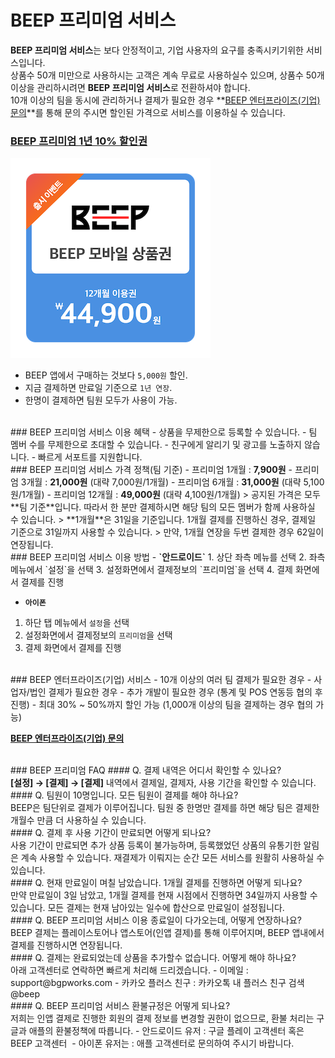 # BEEP 프리미엄 서비스

**BEEP 프리미엄 서비스**는 보다 안정적이고, 기업 사용자의 요구를 충족시키기위한 서비스입니다.<br/>
상품수 50개 미만으로 사용하시는 고객은 계속 무료로 사용하실수 있으며, 상품수 50개 이상을 관리하시려면 <b>BEEP 프리미엄 서비스</b>로 전환하셔야 합니다.<br/>
10개 이상의 팀을 동시에 관리하거나 결제가 필요한 경우 **[BEEP 엔터프라이즈(기업) 문의](https://docs.google.com/forms/d/e/1FAIpQLSf3Xee0tp-SIqVQR79ZcIcJx4bZjNyQXGWgSvj6RecrsfNX2g/viewform?usp=sf_link)**를 통해 문의 주시면 할인된 가격으로 서비스를 이용하실 수 있습니다.

### **[BEEP 프리미엄 1년 10% 할인권](http://smartstore.naver.com/bgpworks/products/2884638096)**
[![github pages](../_images/naver_store_360days.png)](http://smartstore.naver.com/bgpworks/products/2884638096)
 - BEEP 앱에서 구매하는 것보다 `5,000원` 할인.
 - 지금 결제하면 만료일 기준으로 `1년 연장`.
 - 한명이 결제하면 팀원 모두가 사용이 가능.

<br/>
### BEEP 프리미엄 서비스 이용 혜택
 - 상품을 무제한으로 등록할 수 있습니다.
 - 팀 멤버 수를 무제한으로 초대할 수 있습니다.
 - 친구에게 알리기 및 광고를 노출하지 않습니다.
 - 빠르게 서포트를 지원합니다.

<br/>
### BEEP 프리미엄 서비스 가격 정책(팀 기준)
 -  프리미엄 1개월 : <b>7,900원</b>
 -  프리미엄 3개월 : <b>21,000원</b> (대략 7,000원/1개월)
 -  프리미엄 6개월 : <b>31,000원</b> (대략 5,100원/1개월)
 -  프리미엄 12개월 : <b>49,000원</b> (대략 4,100원/1개월)
 > 공지된 가격은 모두 **팀 기준**입니다. 따라서 한 분만 결제하시면 해당 팀의 모든 멤버가 함께 사용하실 수 있습니다.
 > **1개월**은 31일을 기준입니다. 1개월 결제를 진행하신 경우, 결제일 기준으로 31일까지 사용할 수 있습니다.
 > 만약, 1개월 연장을 두번 결제한 경우 62일이 연장됩니다.

<br/>
### BEEP 프리미엄 서비스 이용 방법
 - <b>`안드로이드`</b>
  1. 상단 좌측 메뉴를 선택
  2. 좌측 메뉴에서 `설정`을 선택
  3. 설정화면에서 결제정보의 `프리미엄`을 선택
  4. 결제 화면에서 결제를 진행

 - <b>`아이폰`</b>
  1. 하단 탭 메뉴에서 `설정`을 선택
  2. 설정화면에서 결제정보의 `프리미엄`을 선택
  3. 결제 화면에서 결제를 진행

<br/>
### BEEP 엔터프라이즈(기업) 서비스
 - 10개 이상의 여러 팀 결제가 필요한 경우
 - 사업자/법인 결제가 필요한 경우
 - 추가 개발이 필요한 경우 (통계 및 POS 연동등 협의 후 진행)
 - 최대 30% ~ 50%까지 할인 가능 (1,000개 이상의 팀을 결제하는 경우 협의 가능)

 **[BEEP 엔터프라이즈(기업) 문의](https://docs.google.com/forms/d/e/1FAIpQLSf3Xee0tp-SIqVQR79ZcIcJx4bZjNyQXGWgSvj6RecrsfNX2g/viewform?usp=sf_link)**

<br/>
### BEEP 프리미엄 FAQ
#### Q. 결제 내역은 어디서 확인할 수 있나요?<br/>
<b>[설정] → [결제] → [결제]</b> 내역에서 결제일, 결제자, 사용 기간을 확인할 수 있습니다.


<br/>
#### Q. 팀원이 10명입니다. 모든 팀원이 결제를 해야 하나요?<br/>
BEEP은 팀단위로 결제가 이루어집니다. 팀원 중 한명만 결제를 하면 해당 팀은 결제한 개월수 만큼 더 사용하실 수 있습니다.


<br/>
#### Q. 결제 후 사용 기간이 만료되면 어떻게 되나요?<br/>
사용 기간이 만료되면 추가 상품 등록이 불가능하며, 등록했었던 상품의 유통기한 알림은 계속 사용할 수 있습니다. 재결제가 이뤄지는 순간 모든 서비스를 원활히 사용하실 수 있습니다.

<br/>
#### Q. 현재 만료일이 며칠 남았습니다. 1개월 결제를 진행하면 어떻게 되나요?<br/>
만약 만료일이 3일 남았고, 1개월 결제를 현재 시점에서 진행하면 34일까지 사용할 수 있습니다. 모든 결제는 현재 남아있는 일수에 합산으로 만료일이 설정됩니다.

<br/>
#### Q. BEEP 프리미엄 서비스 이용 종료일이 다가오는데, 어떻게 연장하나요?<br/>
BEEP 결제는 플레이스토어나 앱스토어(인앱 결제)를 통해 이루어지며, BEEP 앱내에서 결제를 진행하시면 연장됩니다.

<br/>
#### Q. 결제는 완료되었는데 상품을 추가할수 없습니다. 어떻게 해야 하나요?<br/>
아래 고객센터로 연락하면 빠르게 처리해 드리겠습니다.
 - 이메일 : support@bgpworks.com
 - 카카오 플러스 친구 : 카카오톡 내 플러스 친구 검색 @beep
 
<br/>
#### Q. BEEP 프리미엄 서비스 환불규정은 어떻게 되나요?<br/>
저희는 인앱 결제로 진행한 회원의 결제 정보를 변경할 권한이 없으므로, 환불 처리는 구글과 애플의 환불정책에 따릅니다. 
 - 안드로이드 유저 : 구글 플레이 고객센터 혹은 BEEP 고객센터 
 - 아이폰 유저는 : 애플 고객센터로 문의하여 주시기 바랍니다.






